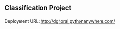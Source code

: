 ## Classification Project

### <add title of the project here>

Deployment URL: http://dghorai.pythonanywhere.com/

